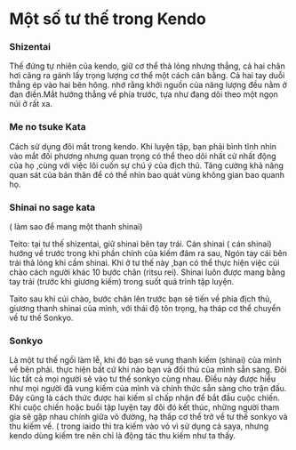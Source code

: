 # Một số tư thế trong Kendo

### **Shizentai**

Thế đứng tự nhiên của kendo, giữ cơ thể thả lỏng nhưng thẳng, cả hai chân hơi căng ra gánh lấy trọng lượng cơ thể một cách cân bằng. Cả hai tay duỗi thẳng ép vào hai bên hông.  nhớ rằng khởi nguồn của năng lượng đều nằm ở đan điền.Mắt hướng thẳng về phía trước, tựa như đang dõi theo một ngọn núi ở rất xa.

### **Me no tsuke Kata**

Cách sử dụng đôi mắt trong kendo. Khi luyện tập, bạn phải bình tĩnh nhìn vào mắt đối phương nhưng quan trọng có thể theo dõi nhất cử nhất động của họ ,cùng với việc  lôi cuốn sự chú ý của địch thủ. Tăng cường khả năng quan sát của bản thân để có thể  nhìn bao quát  vùng không gian bao quanh họ.

### **Shinai no sage kata**

\( làm sao để mang một thanh shinai\)

Teito: tại tư thế shizentai, giữ shinai bên tay trái. Cán shinai \( cán shinai\) hướng về trước trong khi phần chính của kiếm đâm ra sau, Ngón tay cái bên trái thả lỏng khi cầm shinai. Khi ở tư thế này ,bạn có thể thực hiện việc cúi chào cách người khác 10 bước chân \(ritsu rei\). Shinai luôn được mang bằng tay trái \(trước khi giương kiếm\) trong suốt quá trình tập luyện.

Taito sau khi cúi chào, bước chân lên trước bạn sẽ tiến về phía địch thủ, giương thanh shinai của mình, với thái độ tôn trọng, hạ tháp cơ thể chuyển về tư thế Sonkyo.

### **Sonkyo**

Là một tư thế ngồi làm lễ, khi đó bạn sẽ vung thanh kiếm \(shinai\) của mình về bên phải. thực hiện bất cứ khi nào bạn và đối thủ của mình sẵn sàng. Đôi lúc tất cả mọi người sẽ vào tư thế sonkyo cùng nhau. Điều này được hiểu như mọi người đã vung kiếm của mình và chính thức sẵn sàng cho trận đấu. Đây cũng là cách thức được hai kiếm sĩ chấp nhận để bắt đầu cuộc chiến. Khi cuộc chiến hoặc buổi tập luyện tay đôi đó kết thúc, những người tham gia sẽ gặp nhau chính giữa võ đường, hạ thấp cơ thể trở về tư thế sonkyo và thu kiếm về. \( trong iaido thì tra kiếm vào vỏ vì sử dụng cả saya, nhưng kendo dùng kiếm tre nên chỉ là động tác thu kiếm như ta thấy.


